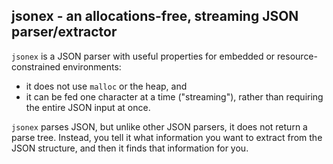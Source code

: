 jsonex - an allocations-free, streaming JSON parser/extractor
-

`jsonex` is a JSON parser with useful properties for embedded or
resource-constrained environments:
* it does not use `malloc` or the heap, and
* it can be fed one character at a time ("streaming"), rather than requiring
the entire JSON input at once.

`jsonex` parses JSON, but unlike other JSON parsers, it does not return a parse
tree. Instead, you tell it what information you want to extract from the JSON
structure, and then it finds that information for you.
